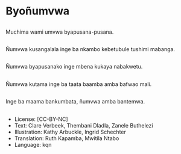 # Byoñumvwa

##
Muchima wami umvwa byapusana-pusana.

##
Ñumvwa kusangalala inge ba nkambo kebetubule tushimi mabanga.

##
Ñumvwa byapusanako inge mbena kukaya nabakwetu.

##
Ñumvwa kutama inge ba taata baamba amba bafwao mali.

##
Inge ba maama bankumbata, ñumvwa amba bantemwa.

##
* License: [CC-BY-NC]
* Text: Clare Verbeek, Thembani Dladla, Zanele Buthelezi
* Illustration: Kathy Arbuckle, Ingrid Schechter
* Translation: Ruth Kapamba, Mwitila Ntabo
* Language: kqn
